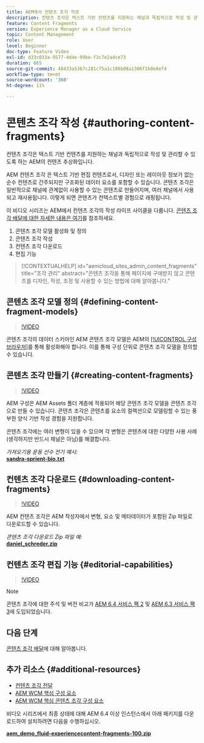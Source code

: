 ```yaml
---
title: AEM에서 컨텐츠 조각 작성
description: 컨텐츠 조각은 텍스트 기반 컨텐츠를 지원하는 채널과 독립적으로 작성 및 관리할 수 있도록 하는 AEM의 컨텐츠 추상화입니다.
feature: Content Fragments
version: Experience Manager as a Cloud Service
topic: Content Management
role: User
level: Beginner
doc-type: Feature Video
exl-id: d33c033a-9577-4d4e-99be-f3c7e2a4ce73
duration: 665
source-git-commit: 48433a5367c281cf5a1c106b08a1306f1b0e8ef4
workflow-type: tm+mt
source-wordcount: '360'
ht-degree: 11%

---
```


# 콘텐츠 조각 작성 {#authoring-content-fragments}

컨텐츠 조각은 텍스트 기반 컨텐츠를 지원하는 채널과 독립적으로 작성 및 관리할 수 있도록 하는 AEM의 컨텐츠 추상화입니다.

AEM 컨텐츠 조각 은 텍스트 기반 편집 컨텐츠로서, 디자인 또는 레이아웃 정보가 없는 순수 컨텐츠로 간주되지만 구조화된 데이터 요소를 포함할 수 있습니다. 콘텐츠 조각은 일반적으로 채널에 관계없이 사용할 수 있는 콘텐츠로 만들어지며, 여러 채널에서 사용되고 재사용됩니다. 이렇게 되면 콘텐츠가 컨텍스트별 경험으로 래핑됩니다.

이 비디오 시리즈는 AEM에서 컨텐츠 조각의 작성 라이프 사이클을 다룹니다. [콘텐츠 조각 배달에 대한 자세한 내용은 여기](content-fragments-delivery-feature-video-use.md)를 참조하세요.

1. 콘텐츠 조각 모델 활성화 및 정의
2. 콘텐츠 조각 작성
3. 컨텐츠 조각 다운로드
4. 편집 기능

>[!CONTEXTUALHELP]
>id="aemcloud_sites_admin_content_fragments"
>title="조각 관리"
>abstract="콘텐츠 조각을 통해 페이지에 구애받지 않고 콘텐츠를 디자인, 작성, 조정 및 사용할 수 있는 방법에 대해 알아봅니다."

## 콘텐츠 조각 모델 정의 {#defining-content-fragment-models}

>[!VIDEO](https://video.tv.adobe.com/v/22452?quality=12&learn=on)

콘텐츠 조각의 데이터 스키마인 AEM 콘텐츠 조각 모델은 AEM의 [[!UICONTROL 구성 브라우저]](https://experienceleague.adobe.com/docs/experience-manager-cloud-service/implementing/developing/configurations.html)를 통해 활성화해야 합니다. 이를 통해 구성 단위로 콘텐츠 조각 모델을 정의할 수 있습니다.

## 콘텐츠 조각 만들기 {#creating-content-fragments}

>[!VIDEO](https://video.tv.adobe.com/v/22451?quality=12&learn=on)

AEM 구성은 AEM Assets 폴더 계층에 적용되어 해당 콘텐츠 조각 모델을 콘텐츠 조각으로 만들 수 있습니다. 콘텐츠 조각은 콘텐츠를 요소의 컬렉션으로 모델링할 수 있는 풍부한 양식 기반 작성 경험을 지원합니다.

콘텐츠 조각에는 여러 변형이 있을 수 있으며 각 변형은 콘텐츠에 대한 다양한 사용 사례(생각하지만 반드시 채널은 아님)를 해결합니다.

*가져오기용 운동 선수 전기 예시:*\
**[sandra-sprient-bio.txt](assets/sandra-sprient-bio.txt)**

## 컨텐츠 조각 다운로드 {#downloading-content-fragments}

>[!VIDEO](https://video.tv.adobe.com/v/22450?quality=12&learn=on)

AEM 컨텐츠 조각은 AEM 작성자에서 변형, 요소 및 메타데이터가 포함된 Zip 파일로 다운로드할 수 있습니다.

*콘텐츠 조각 다운로드 Zip 파일 예:*\
**[daniel_schreder.zip](assets/daniel_schreder.zip)**

## 컨텐츠 조각 편집 기능 {#editorial-capabilities}

>[!VIDEO](https://video.tv.adobe.com/v/25891?quality=12&learn=on)

>[!NOTE]
>
> 콘텐츠 조각에 대한 주석 및 버전 비교가 [AEM 6.4 서비스 팩 2](https://helpx.adobe.com/kr/experience-manager/aem-releases-updates.html) 및 [AEM 6.3 서비스 팩 3](https://helpx.adobe.com/kr/experience-manager/6-3/release-notes/sp3-release-notes.html)에 도입되었습니다.

## 다음 단계

[콘텐츠 조각 배달](content-fragments-delivery-feature-video-use.md)에 대해 알아봅니다.

## 추가 리소스 {#additional-resources}

* [컨텐츠 조각 전달](content-fragments-delivery-feature-video-use.md)
* [AEM WCM 핵심 구성 요소](https://experienceleague.adobe.com/docs/experience-manager-core-components/using/introduction.html)
* [AEM WCM 핵심 콘텐츠 조각 구성 요소](https://experienceleague.adobe.com/docs/experience-manager-core-components/using/components/content-fragment-component.html)

비디오 시리즈에서 최종 상태에 대해 AEM 6.4 이상 인스턴스에서 아래 패키지를 다운로드하여 설치하려면 다음을 수행하십시오.

**[aem_demo_fluid-experiencecontent-fragments-100.zip](assets/aem_demo_fluid-experiencescontent-fragments-100.zip)**
